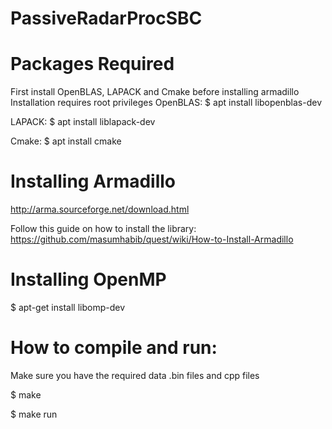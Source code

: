 # PassiveRadarProcSBC

# Packages Required

First install OpenBLAS, LAPACK and Cmake before installing armadillo
Installation requires root privileges
OpenBLAS:
$ apt install libopenblas-dev

LAPACK:
$ apt install liblapack-dev

Cmake:
$ apt install cmake

# Installing Armadillo
http://arma.sourceforge.net/download.html

Follow this guide on how to install the library:
https://github.com/masumhabib/quest/wiki/How-to-Install-Armadillo

# Installing OpenMP
$ apt-get install libomp-dev

# How to compile and run:
Make sure you have the required data .bin files and cpp files

$ make

$ make run
